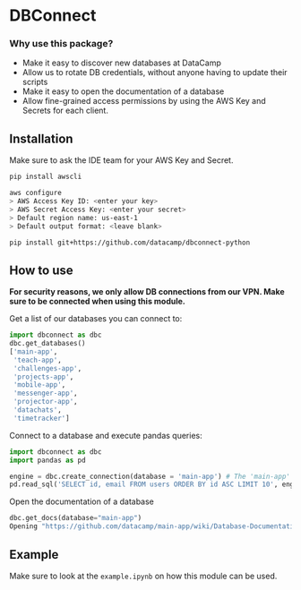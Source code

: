 # DBConnect

### Why use this package?
- Make it easy to discover new databases at DataCamp
- Allow us to rotate DB credentials, without anyone having to update their scripts
- Make it easy to open the documentation of a database
- Allow fine-grained access permissions by using the AWS Key and Secrets for each client.

## Installation
Make sure to ask the IDE team for your AWS Key and Secret.
```bash
pip install awscli

aws configure
> AWS Access Key ID: <enter your key>
> AWS Secret Access Key: <enter your secret>
> Default region name: us-east-1
> Default output format: <leave blank>

pip install git+https://github.com/datacamp/dbconnect-python
```

## How to use
**For security reasons, we only allow DB connections from our VPN. Make sure to be connected when using this module.**

Get a list of our databases you can connect to:
```python
import dbconnect as dbc
dbc.get_databases()
['main-app',
 'teach-app',
 'challenges-app',
 'projects-app',
 'mobile-app',
 'messenger-app',
 'projector-app',
 'datachats',
 'timetracker']
```

Connect to a database and execute pandas queries:
```python
import dbconnect as dbc
import pandas as pd

engine = dbc.create_connection(database = 'main-app') # The 'main-app' string you can find from dbc.get_databases()
pd.read_sql('SELECT id, email FROM users ORDER BY id ASC LIMIT 10', engine)
```

Open the documentation of a database
```python
dbc.get_docs(database="main-app")
Opening "https://github.com/datacamp/main-app/wiki/Database-Documentation"
```

## Example
Make sure to look at the `example.ipynb` on how this module can be used.